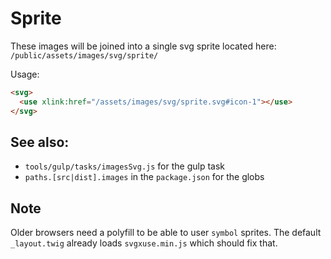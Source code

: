 # Sprite

These images will be joined into a single svg sprite located here:
`/public/assets/images/svg/sprite/`

Usage:

```html
<svg>
  <use xlink:href="/assets/images/svg/sprite.svg#icon-1"></use>
</svg>
```

## See also:

- `tools/gulp/tasks/imagesSvg.js` for the gulp task
- `paths.[src|dist].images` in the `package.json` for the globs

## Note

Older browsers need a polyfill to be able to user `symbol` sprites.
The default `_layout.twig` already loads `svgxuse.min.js` which should
fix that.
